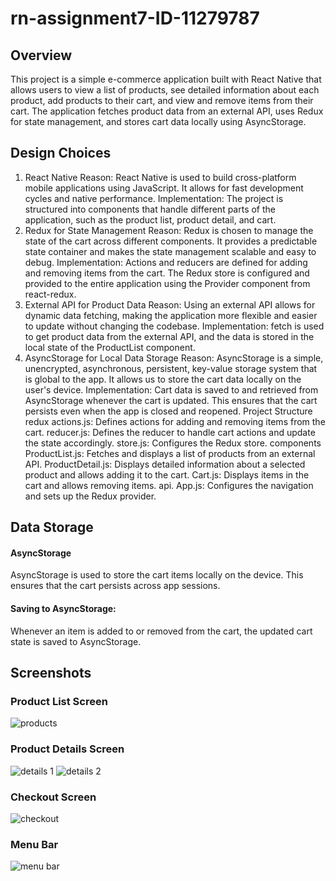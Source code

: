 # rn-assignment7-ID-11279787
## Overview
This project is a simple e-commerce application built with React Native that allows users to view a list of products, see detailed information about each product, add products to their cart, and view and remove items from their cart. The application fetches product data from an external API, uses Redux for state management, and stores cart data locally using AsyncStorage.

## Design Choices
1. React Native
Reason: React Native is used to build cross-platform mobile applications using JavaScript. It allows for fast development cycles and native performance.
Implementation: The project is structured into components that handle different parts of the application, such as the product list, product detail, and cart.
2. Redux for State Management
Reason: Redux is chosen to manage the state of the cart across different components. It provides a predictable state container and makes the state management scalable and easy to debug.
Implementation: Actions and reducers are defined for adding and removing items from the cart. The Redux store is configured and provided to the entire application using the Provider component from react-redux.
3. External API for Product Data
Reason: Using an external API allows for dynamic data fetching, making the application more flexible and easier to update without changing the codebase.
Implementation: fetch is used to get product data from the external API, and the data is stored in the local state of the ProductList component.
4. AsyncStorage for Local Data Storage
Reason: AsyncStorage is a simple, unencrypted, asynchronous, persistent, key-value storage system that is global to the app. It allows us to store the cart data locally on the user's device.
Implementation: Cart data is saved to and retrieved from AsyncStorage whenever the cart is updated. This ensures that the cart persists even when the app is closed and reopened.
Project Structure
redux
actions.js: Defines actions for adding and removing items from the cart.
reducer.js: Defines the reducer to handle cart actions and update the state accordingly.
store.js: Configures the Redux store.
components
ProductList.js: Fetches and displays a list of products from an external API.
ProductDetail.js: Displays detailed information about a selected product and allows adding it to the cart.
Cart.js: Displays items in the cart and allows removing items.
api.
App.js: Configures the navigation and sets up the Redux provider.
## Data Storage
#### AsyncStorage
AsyncStorage is used to store the cart items locally on the device. This ensures that the cart persists across app sessions.

#### Saving to AsyncStorage:
Whenever an item is added to or removed from the cart, the updated cart state is saved to AsyncStorage.

## Screenshots 
### Product List Screen
![products](<shaddas/assets/products list screenshot.jpg>)

### Product Details Screen
![details 1](<shaddas/assets/product details 1.jpg>)
![details 2](<shaddas/assets/product details 2.jpg>)

### Checkout Screen
![checkout](<shaddas/assets/checkout screenshot.jpg>)

### Menu Bar
![menu bar](<shaddas/assets/menu screenshot.jpg>)
